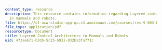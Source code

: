 ```yaml
---
content_type: resource
description: This resource contains information regarding Layered control architecture
  in mammals and robots.
file: https://ol-ocw-studio-app-qa.s3.amazonaws.com/courses/res-9-003-brains-minds-and-machines-summer-course-summer-2015/473ae671b3db5c25b922032ba3fa771c_MITRES_9_003SUM15_Lec8-3.pdf
file_type: application/pdf
resourcetype: Document
title: Layered Control Architecture in Mammals and Robots
uid: 473ae671-b3db-5c25-b922-032ba3fa771c
---
```

